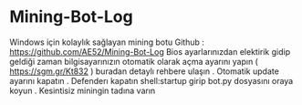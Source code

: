 # Mining-Bot-Log
Windows için kolaylık sağlayan mining botu
Github : https://github.com/AE52/Mining-Bot-Log 
Bios ayarlarınızdan elektirik gidip geldiği zaman bilgisayarınızın otomatik olarak açma ayarını yapın ( https://sgm.gr/Kt832 ) buradan detaylı rehbere ulaşın .
Otomatik update ayarını kapatın .
Defenderı kapatın 
shell:startup girip bot.py dosyasını oraya koyun .
Kesintisiz miningin tadına varın 
